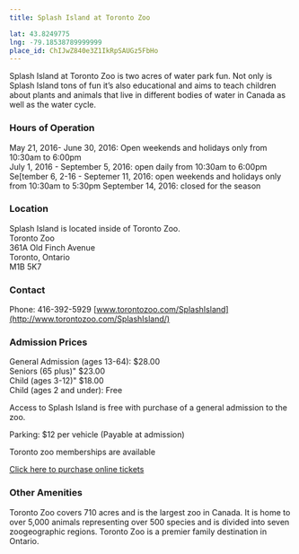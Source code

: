 ```yaml
---
title: Splash Island at Toronto Zoo

lat: 43.8249775
lng: -79.18538789999999
place_id: ChIJwZ840e3Z1IkRpSAUGz5FbHo
---
```


Splash Island at Toronto Zoo is two acres of water park fun. Not only is Splash Island tons of fun it’s also educational and aims to teach children about plants and animals that live in different bodies of water in Canada as well as the water cycle. 

### Hours of Operation

May 21, 2016- June 30, 2016: Open weekends and holidays only from 10:30am to 6:00pm  
July 1, 2016 - September 5, 2016: open daily from 10:30am to 6:00pm  
Se[tember 6, 2-16 - Septemer 11, 2016: open weekends and holidays only from 10:30am to 5:30pm 
September 14, 2016: closed for the season 

### Location

Splash Island is located inside of Toronto Zoo.  
Toronto Zoo  
361A Old Finch Avenue  
Toronto, Ontario  
M1B 5K7  

### Contact

Phone: 416-392-5929
[www.torontozoo.com/SplashIsland](http://www.torontozoo.com/SplashIsland/)

### Admission Prices

General Admission (ages 13-64): $28.00  
Seniors (65 plus)" $23.00  
Child (ages 3-12)" $18.00  
Child (ages 2 and under): Free  

Access to Splash Island is free with purchase of a general admission to the zoo.

Parking: $12 per vehicle (Payable at admission)

Toronto zoo memberships are available

[Click here to purchase online tickets](https://tickets.torontozoo.com/purchaseProductSP.aro?sum=Zoo+Admission)

### Other Amenities

Toronto Zoo covers 710 acres and is the largest zoo in Canada. It is home to over 5,000 animals representing over 500 species and is divided into seven zoogeographic regions. Toronto Zoo is a premier family destination in Ontario.
